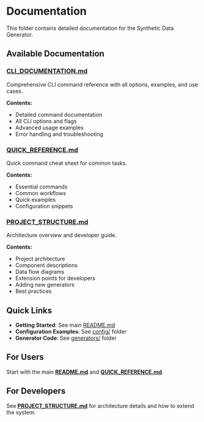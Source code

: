 # Documentation

This folder contains detailed documentation for the Synthetic Data Generator.

## Available Documentation

### [CLI_DOCUMENTATION.md](CLI_DOCUMENTATION.md)
Comprehensive CLI command reference with all options, examples, and use cases.

**Contents:**
- Detailed command documentation
- All CLI options and flags
- Advanced usage examples
- Error handling and troubleshooting

### [QUICK_REFERENCE.md](QUICK_REFERENCE.md)
Quick command cheat sheet for common tasks.

**Contents:**
- Essential commands
- Common workflows
- Quick examples
- Configuration snippets

### [PROJECT_STRUCTURE.md](PROJECT_STRUCTURE.md)
Architecture overview and developer guide.

**Contents:**
- Project architecture
- Component descriptions
- Data flow diagrams
- Extension points for developers
- Adding new generators
- Best practices

## Quick Links

- **Getting Started**: See main [README.md](../README.md)
- **Configuration Examples**: See [config/](../config/) folder
- **Generator Code**: See [generators/](../generators/) folder

## For Users

Start with the main **[README.md](../README.md)** and **[QUICK_REFERENCE.md](QUICK_REFERENCE.md)**.

## For Developers

See **[PROJECT_STRUCTURE.md](PROJECT_STRUCTURE.md)** for architecture details and how to extend the system.
